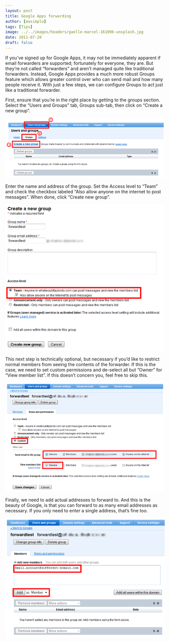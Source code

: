 ```yaml
---
layout: post
title: Google Apps forwarding
author: [masimplo]
tags: [Tips]
image: ../../images/headers/gaelle-marcel-161096-unsplash.jpg
date: 2011-07-20
draft: false
---
```


If you’ve signed up for Google Apps, it may not be immediately apparent if email forwarders are supported; fortunately for everyone, they are. But they’re not called “forwarders” and aren’t managed quite like traditional forwarders. Instead, Google Apps provides a much more robust Groups feature which allows greater control over who can send mail and how many people receive it. With just a few steps, we can configure Groups to act just like a traditional forwarder.

First, ensure that you’re in the right place by getting to the groups section. Select the “Users and Groups” tab, Groups sub-tab, then click on “Create a new group”.

![Groups](../../images/content/groups.png)

Enter the name and address of the group. Set the Access level to “Team” and check the checkbox labeled “Also allow anyone on the internet to post messages”. When done, click “Create new group”.

![Create New Group](../../images/content/create-new-group.png)

This next step is technically optional, but necessary if you’d like to restrict normal members from seeing the contents of the forwarder. If this is the case, we need to set custom permissions and de-select all but “Owner” for “View member list”. If this doesn’t concern you, feel free to skip this.

![Custom Group Permissions](../../images/content/group-permissions.png)

Finally, we need to add actual addresses to forward to. And this is the beauty of Google, is that you can forward to as many email addresses as necessary. If you only need to enter a single address, that’s fine too.

![Add Group Members](../../images/content/add-group-members.png)
